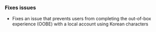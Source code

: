 ### Fixes issues
- Fixes an issue that prevents users from completing the out-of-box experience (OOBE) with a local account using Korean characters